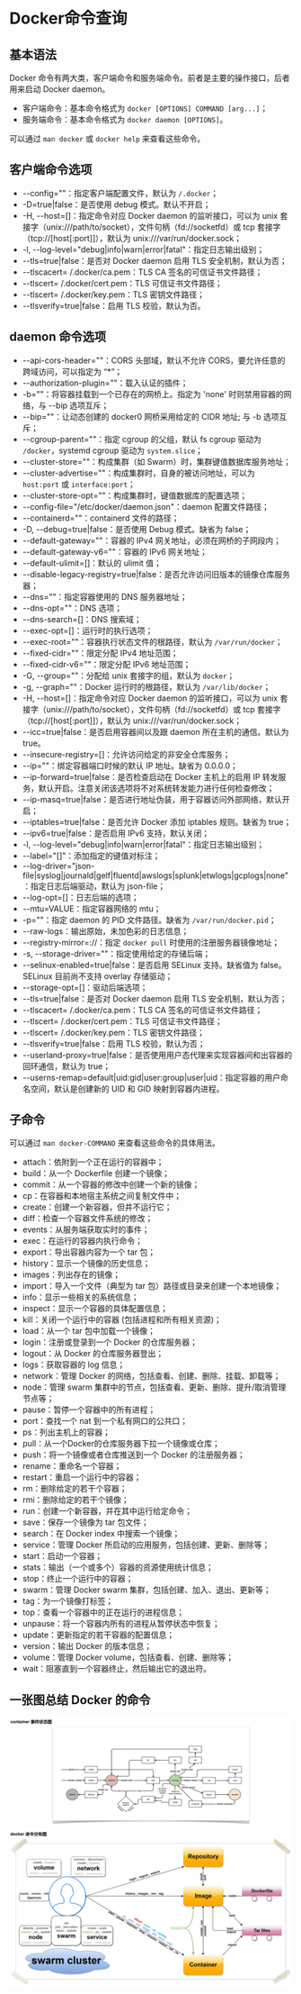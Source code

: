 # Docker命令查询

## 基本语法
Docker 命令有两大类，客户端命令和服务端命令。前者是主要的操作接口，后者用来启动 Docker daemon。

* 客户端命令：基本命令格式为 `docker [OPTIONS] COMMAND [arg...]`；
* 服务端命令：基本命令格式为 `docker daemon [OPTIONS]`。

可以通过 `man docker` 或 `docker help` 来查看这些命令。

## 客户端命令选项

* --config=""：指定客户端配置文件，默认为 `/.docker`；
* -D=true|false：是否使用 debug 模式。默认不开启；
* -H, --host=[]：指定命令对应 Docker daemon 的监听接口，可以为 unix 套接字（unix:///path/to/socket），文件句柄（fd://socketfd）或 tcp 套接字（tcp://[host[:port]]），默认为 unix:///var/run/docker.sock；
* -l, --log-level="debug|info|warn|error|fatal"：指定日志输出级别；
* --tls=true|false：是否对 Docker daemon 启用 TLS 安全机制，默认为否；
* --tlscacert= /.docker/ca.pem：TLS CA 签名的可信证书文件路径；
* --tlscert= /.docker/cert.pem：TLS 可信证书文件路径；
* --tlscert= /.docker/key.pem：TLS 密钥文件路径；
* --tlsverify=true|false：启用 TLS 校验，默认为否。

## daemon 命令选项
* --api-cors-header=""：CORS 头部域，默认不允许 CORS，要允许任意的跨域访问，可以指定为 “*”；
* --authorization-plugin=""：载入认证的插件；
* -b=""：将容器挂载到一个已存在的网桥上。指定为 'none' 时则禁用容器的网络，与 --bip 选项互斥；
* --bip=""：让动态创建的 docker0 网桥采用给定的 CIDR 地址; 与 -b 选项互斥；
* --cgroup-parent=""：指定 cgroup 的父组，默认 fs cgroup 驱动为 `/docker`，systemd cgroup 驱动为 `system.slice`；
* --cluster-store=""：构成集群（如 Swarm）时，集群键值数据库服务地址；
* --cluster-advertise=""：构成集群时，自身的被访问地址，可以为 `host:port` 或 `interface:port`；
* --cluster-store-opt=""：构成集群时，键值数据库的配置选项；
* --config-file="/etc/docker/daemon.json"：daemon 配置文件路径；
* --containerd=""：containerd 文件的路径；
* -D, --debug=true|false：是否使用 Debug 模式。缺省为 false；
* --default-gateway=""：容器的 IPv4 网关地址，必须在网桥的子网段内；
* --default-gateway-v6=""：容器的 IPv6 网关地址；
* --default-ulimit=[]：默认的 ulimit 值；
* --disable-legacy-registry=true|false：是否允许访问旧版本的镜像仓库服务器；
* --dns=""：指定容器使用的 DNS 服务器地址；
* --dns-opt=""：DNS 选项；
* --dns-search=[]：DNS 搜索域；
* --exec-opt=[]：运行时的执行选项；
* --exec-root=""：容器执行状态文件的根路径，默认为 `/var/run/docker`；
* --fixed-cidr=""：限定分配 IPv4 地址范围；
* --fixed-cidr-v6=""：限定分配 IPv6 地址范围；
* -G, --group=""：分配给 unix 套接字的组，默认为 `docker`；
* -g, --graph=""：Docker 运行时的根路径，默认为 `/var/lib/docker`；
* -H, --host=[]：指定命令对应 Docker daemon 的监听接口，可以为 unix 套接字（unix:///path/to/socket），文件句柄（fd://socketfd）或 tcp 套接字（tcp://[host[:port]]），默认为 unix:///var/run/docker.sock；
* --icc=true|false：是否启用容器间以及跟 daemon 所在主机的通信。默认为 true。
* --insecure-registry=[]：允许访问给定的非安全仓库服务；
* --ip=""：绑定容器端口时候的默认 IP 地址。缺省为 0.0.0.0；
* --ip-forward=true|false：是否检查启动在 Docker 主机上的启用 IP 转发服务，默认开启。注意关闭该选项将不对系统转发能力进行任何检查修改；
* --ip-masq=true|false：是否进行地址伪装，用于容器访问外部网络，默认开启；
* --iptables=true|false：是否允许 Docker 添加 iptables 规则。缺省为 true；
* --ipv6=true|false：是否启用 IPv6 支持，默认关闭；
* -l, --log-level="debug|info|warn|error|fatal"：指定日志输出级别；
* --label="[]"：添加指定的键值对标注；
* --log-driver="json-file|syslog|journald|gelf|fluentd|awslogs|splunk|etwlogs|gcplogs|none"：指定日志后端驱动，默认为 json-file；
* --log-opt=[]：日志后端的选项；
* --mtu=VALUE：指定容器网络的 mtu；
* -p=""：指定 daemon 的 PID 文件路径。缺省为 `/var/run/docker.pid`；
* --raw-logs：输出原始，未加色彩的日志信息；
* --registry-mirror=<scheme>://<host>：指定 `docker pull` 时使用的注册服务器镜像地址；
* -s, --storage-driver=""：指定使用给定的存储后端；
* --selinux-enabled=true|false：是否启用 SELinux 支持。缺省值为 false。SELinux 目前尚不支持 overlay 存储驱动；
* --storage-opt=[]：驱动后端选项；
* --tls=true|false：是否对 Docker daemon 启用 TLS 安全机制，默认为否；
* --tlscacert= /.docker/ca.pem：TLS CA 签名的可信证书文件路径；
* --tlscert= /.docker/cert.pem：TLS 可信证书文件路径；
* --tlscert= /.docker/key.pem：TLS 密钥文件路径；
* --tlsverify=true|false：启用 TLS 校验，默认为否；
* --userland-proxy=true|false：是否使用用户态代理来实现容器间和出容器的回环通信，默认为 true；
* --userns-remap=default|uid:gid|user:group|user|uid：指定容器的用户命名空间，默认是创建新的 UID 和 GID 映射到容器内进程。

## 子命令

可以通过 `man docker-COMMAND` 来查看这些命令的具体用法。

* attach：依附到一个正在运行的容器中；
* build：从一个 Dockerfile 创建一个镜像；
* commit：从一个容器的修改中创建一个新的镜像；
* cp：在容器和本地宿主系统之间复制文件中；
* create：创建一个新容器，但并不运行它；
* diff：检查一个容器文件系统的修改；
* events：从服务端获取实时的事件；
* exec：在运行的容器内执行命令；
* export：导出容器内容为一个 tar 包；
* history：显示一个镜像的历史信息；
* images：列出存在的镜像；
* import：导入一个文件（典型为 tar 包）路径或目录来创建一个本地镜像；
* info：显示一些相关的系统信息；
* inspect：显示一个容器的具体配置信息；
* kill：关闭一个运行中的容器 (包括进程和所有相关资源)；
* load：从一个 tar 包中加载一个镜像；
* login：注册或登录到一个 Docker 的仓库服务器；
* logout：从 Docker 的仓库服务器登出；
* logs：获取容器的 log 信息；
* network：管理 Docker 的网络，包括查看、创建、删除、挂载、卸载等；
* node：管理 swarm 集群中的节点，包括查看、更新、删除、提升/取消管理节点等；
* pause：暂停一个容器中的所有进程；
* port：查找一个 nat 到一个私有网口的公共口；
* ps：列出主机上的容器；
* pull：从一个Docker的仓库服务器下拉一个镜像或仓库；
* push：将一个镜像或者仓库推送到一个 Docker 的注册服务器；
* rename：重命名一个容器；
* restart：重启一个运行中的容器；
* rm：删除给定的若干个容器；
* rmi：删除给定的若干个镜像；
* run：创建一个新容器，并在其中运行给定命令；
* save：保存一个镜像为 tar 包文件；
* search：在 Docker index 中搜索一个镜像；
* service：管理 Docker 所启动的应用服务，包括创建、更新、删除等；
* start：启动一个容器；
* stats：输出（一个或多个）容器的资源使用统计信息；
* stop：终止一个运行中的容器；
* swarm：管理 Docker swarm 集群，包括创建、加入、退出、更新等；
* tag：为一个镜像打标签；
* top：查看一个容器中的正在运行的进程信息；
* unpause：将一个容器内所有的进程从暂停状态中恢复；
* update：更新指定的若干容器的配置信息；
* version：输出 Docker 的版本信息；
* volume：管理 Docker volume，包括查看、创建、删除等；
* wait：阻塞直到一个容器终止，然后输出它的退出符。

## 一张图总结 Docker 的命令
![命令周期](../images/cmd_logic.png)
